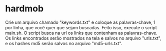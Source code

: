 # hardmob
Crie um arquivo chamado "keywords.txt" e coloque as palavras-chave, 1 por linha, que você quer que sejam buscadas.
Feito isso, execute o script main.sh.
O script busca na url os links que contenham as palavras-chave.
Os links encontrados serão mostrados na tela e salvos no arquivo "urls.txt", e os hashes md5 serão salvos no arquivo "md5-urls.txt".
